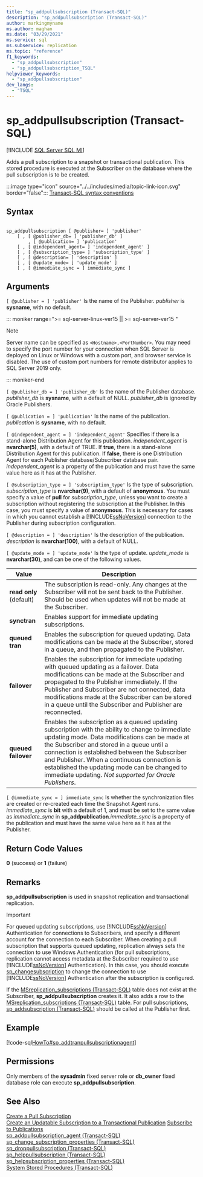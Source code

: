 ```yaml
---
title: "sp_addpullsubscription (Transact-SQL)"
description: "sp_addpullsubscription (Transact-SQL)"
author: markingmyname
ms.author: maghan
ms.date: "03/29/2021"
ms.service: sql
ms.subservice: replication
ms.topic: "reference"
f1_keywords:
  - "sp_addpullsubscription"
  - "sp_addpullsubscription_TSQL"
helpviewer_keywords:
  - "sp_addpullsubscription"
dev_langs:
  - "TSQL"
---
```

# sp_addpullsubscription (Transact-SQL)
[!INCLUDE [SQL Server SQL MI](../../includes/applies-to-version/sql-asdbmi.md)]

  Adds a pull subscription to a snapshot or transactional publication. This stored procedure is executed at the Subscriber on the database where the pull subscription is to be created.  
  
 :::image type="icon" source="../../includes/media/topic-link-icon.svg" border="false"::: [Transact-SQL syntax conventions](../../t-sql/language-elements/transact-sql-syntax-conventions-transact-sql.md)  
  
## Syntax  
  
```  
  
sp_addpullsubscription [ @publisher= ] 'publisher'  
    [ , [ @publisher_db= ] 'publisher_db' ]  
        , [ @publication= ] 'publication'  
    [ , [ @independent_agent= ] 'independent_agent' ]  
    [ , [ @subscription_type= ] 'subscription_type' ]  
    [ , [ @description= ] 'description' ]  
    [ , [ @update_mode= ] 'update_mode' ]  
    [ , [ @immediate_sync = ] immediate_sync ]  
```  
  
## Arguments  
`[ @publisher = ] 'publisher'`
 Is the name of the Publisher. *publisher* is **sysname**, with no default.  

<!--SQL Server 2019 on Linux-->
::: moniker range=">= sql-server-linux-ver15 || >= sql-server-ver15 "

> [!NOTE]
> Server name can be specified as `<Hostname>,<PortNumber>`. You may need to specify the port number for your connection when SQL Server is deployed on Linux or Windows with a custom port, and browser service is disabled. The use of custom port numbers for remote distributor applies to SQL Server 2019 only.

::: moniker-end
  
`[ @publisher_db = ] 'publisher_db'`
 Is the name of the Publisher database. *publisher_db* is **sysname**, with a default of NULL. *publisher_db* is ignored by Oracle Publishers.  
  
`[ @publication = ] 'publication'`
 Is the name of the publication. *publication* is **sysname**, with no default.  
  
`[ @independent_agent = ] 'independent_agent'`
 Specifies if there is a stand-alone Distribution Agent for this publication. *independent_agent* is **nvarchar(5)**, with a default of TRUE. If **true**, there is a stand-alone Distribution Agent for this publication. If **false**, there is one Distribution Agent for each Publisher database/Subscriber database pair. *independent_agent* is a property of the publication and must have the same value here as it has at the Publisher.  
  
`[ @subscription_type = ] 'subscription_type'`
 Is the type of subscription. *subscription_type* is **nvarchar(9)**, with a default of **anonymous**. You must specify a value of **pull** for *subscription_type*, unless you want to create a subscription without registering the subscription at the Publisher. In this case, you must specify a value of **anonymous**. This is necessary for cases in which you cannot establish a [!INCLUDE[ssNoVersion](../../includes/ssnoversion-md.md)] connection to the Publisher during subscription configuration.  
  
`[ @description = ] 'description'`
 Is the description of the publication. *description* is **nvarchar(100)**, with a default of NULL.  
  
`[ @update_mode = ] 'update_mode'`
 Is the type of update. *update_mode* is **nvarchar(30)**, and can be one of the following values.  
  
|Value|Description|  
|-----------|-----------------|  
|**read only** (default)|The subscription is read-only. Any changes at the Subscriber will not be sent back to the Publisher. Should be used when updates will not be made at the Subscriber.|  
|**synctran**|Enables support for immediate updating subscriptions.|  
|**queued tran**|Enables the subscription for queued updating. Data modifications can be made at the Subscriber, stored in a queue, and then propagated to the Publisher.|  
|**failover**|Enables the subscription for immediate updating with queued updating as a failover. Data modifications can be made at the Subscriber and propagated to the Publisher immediately. If the Publisher and Subscriber are not connected, data modifications made at the Subscriber can be stored in a queue until the Subscriber and Publisher are reconnected.|  
|**queued failover**|Enables the subscription as a queued updating subscription with the ability to change to immediate updating mode. Data modifications can be made at the Subscriber and stored in a queue until a connection is established between the Subscriber and Publisher. When a continuous connection is established the updating mode can be changed to immediate updating. *Not supported for Oracle Publishers*.|  
  
`[ @immediate_sync = ] immediate_sync`
 Is whether the synchronization files are created or re-created each time the Snapshot Agent runs. *immediate_sync* is **bit** with a default of 1, and must be set to the same value as *immediate_sync* in **sp_addpublication**.*immediate_sync* is a property of the publication and must have the same value here as it has at the Publisher.  
  
## Return Code Values  
 **0** (success) or **1** (failure)  
  
## Remarks  
 **sp_addpullsubscription** is used in snapshot replication and transactional replication.  
  
> [!IMPORTANT]  
>  For queued updating subscriptions, use [!INCLUDE[ssNoVersion](../../includes/ssnoversion-md.md)] Authentication for connections to Subscribers, and specify a different account for the connection to each Subscriber. When creating a pull subscription that supports queued updating, replication always sets the connection to use Windows Authentication (for pull subscriptions, replication cannot access metadata at the Subscriber required to use [!INCLUDE[ssNoVersion](../../includes/ssnoversion-md.md)] Authentication). In this case, you should execute [sp_changesubscription](../../relational-databases/system-stored-procedures/sp-changesubscription-transact-sql.md) to change the connection to use [!INCLUDE[ssNoVersion](../../includes/ssnoversion-md.md)] Authentication after the subscription is configured.  
  
 If the [MSreplication_subscriptions &#40;Transact-SQL&#41;](../../relational-databases/system-tables/msreplication-subscriptions-transact-sql.md) table does not exist at the Subscriber, **sp_addpullsubscription** creates it. It also adds a row to the [MSreplication_subscriptions &#40;Transact-SQL&#41;](../../relational-databases/system-tables/msreplication-subscriptions-transact-sql.md) table. For pull subscriptions, [sp_addsubscription &#40;Transact-SQL&#41;](../../relational-databases/system-stored-procedures/sp-addsubscription-transact-sql.md) should be called at the Publisher first.  
  
## Example  
 [!code-sql[HowTo#sp_addtranpullsubscriptionagent](../../relational-databases/replication/codesnippet/tsql/sp-addpullsubscription-t_1.sql)]  
  
## Permissions  
 Only members of the **sysadmin** fixed server role or **db_owner** fixed database role can execute **sp_addpullsubscription**.  
  
## See Also  
 [Create a Pull Subscription](../../relational-databases/replication/create-a-pull-subscription.md)   
 [Create an Updatable Subscription to a Transactional Publication](../../relational-databases/replication/publish/create-an-updatable-subscription-to-a-transactional-publication.md)
 [Subscribe to Publications](../../relational-databases/replication/subscribe-to-publications.md)   
 [sp_addpullsubscription_agent &#40;Transact-SQL&#41;](../../relational-databases/system-stored-procedures/sp-addpullsubscription-agent-transact-sql.md)   
 [sp_change_subscription_properties &#40;Transact-SQL&#41;](../../relational-databases/system-stored-procedures/sp-change-subscription-properties-transact-sql.md)   
 [sp_droppullsubscription &#40;Transact-SQL&#41;](../../relational-databases/system-stored-procedures/sp-droppullsubscription-transact-sql.md)   
 [sp_helppullsubscription &#40;Transact-SQL&#41;](../../relational-databases/system-stored-procedures/sp-helppullsubscription-transact-sql.md)   
 [sp_helpsubscription_properties &#40;Transact-SQL&#41;](../../relational-databases/system-stored-procedures/sp-helpsubscription-properties-transact-sql.md)   
 [System Stored Procedures &#40;Transact-SQL&#41;](../../relational-databases/system-stored-procedures/system-stored-procedures-transact-sql.md)  
  
  
